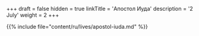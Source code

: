 +++
draft = false
hidden = true
linkTitle = 'Апостол Иуда'
description = '2 July'
weight = 2
+++

{{% include file="content/ru/lives/apostol-iuda.md" %}}
